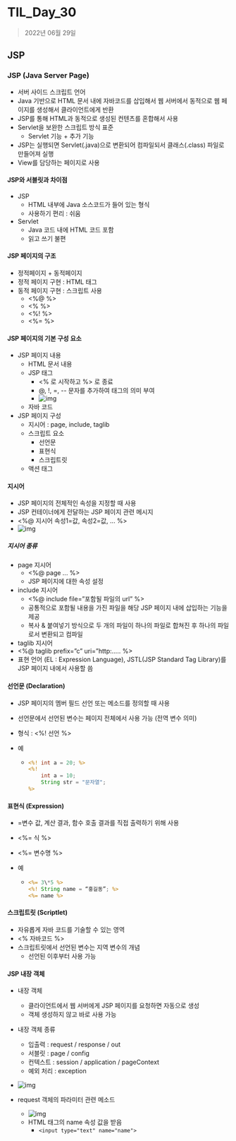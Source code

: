 # TIL_Day_30

> 2022년 06월 29일

## JSP

### JSP (Java Server Page)

- 서버 사이드 스크립트 언어
- Java 기반으로 HTML 문서 내에 자바코드를 삽입해서 웹 서버에서 동적으로 웹 페이지를 생성해서 클라이언트에게 반환
- JSP를 통해 HTML과 동적으로 생성된 컨텐츠를 혼합해서 사용
- Servlet을 보완한 스크립트 방식 표준
  - Servlet 기능 + 추가 기능
- JSP는 실행되면 Servlet(.java)으로 변환되어 컴파일되서 클래스(.class) 파일로 만들어져 실행
- View를 담당하는 페이지로 사용

#### JSP와 서블릿과 차이점

- JSP
  - HTML 내부에 Java 소스코드가 들어 있는 형식
  - 사용하기 편리 : 쉬움
- Servlet
  - Java 코드 내에 HTML 코드 포함
  - 읽고 쓰기 불편

#### JSP 페이지의 구조

- 정적페이지 + 동적페이지
- 정적 페이지 구현 : HTML 태그
- 동적 페이지 구현 : 스크립트 사용
  - <%@ %>
  - <% %>
  - <%! %>
  - <%= %>

#### JSP 페이지의 기본 구성 요소

- JSP 페이지 내용
  - HTML 문서 내용
  - JSP 태그
    - <% 로 시작하고 %> 로 종료
    - @, !, =, -- 문자를 추가하여 태그의 의미 부여
    - ![img](https://lh4.googleusercontent.com/3tkRd4k3Biw2AaDQQ-_aJIGQHzUVyPp1g_dF6x96H8Vc8axrB9c0N-aR7EvxFZk-n_cW7HbuDwiNEjb6LkK7GEtNxBu7LrLjcmsVatzG1sykkcJ3D2LE_NnjXBUndwGCzXt-Hjhh)
  - 자바 코드
- JSP 페이지 구성
  - 지시어 : page, include, taglib
  - 스크립트 요소
    - 선언문
    - 표현식
    - 스크립트릿
  - 액션 태그

#### 지시어

- JSP 페이지의 전체적인 속성을 지정할 때 사용
- JSP 컨테이너에게 전달하는 JSP 페이지 관련 메시지
- <%@ 지시어 속성1=값, 속성2=값, ... %>
- ![img](https://lh4.googleusercontent.com/-0hyP16eXUffhGjbkRcp3wO7raME5CNQCPP9IRERZE4ieLoHoPKaswIu3O2DB0KJ6-1pIEdtKSte8vy3R74tZsLAXVfFtOQjWAk1-cYsa3rzuSfwZXPVPjMCcEuUaonsWzr1HwGv)

##### 지시어 종류

- page 지시어
  - <%@ page ... %>
  - JSP 페이지에 대한 속성 설정
- include 지시어
  - <%@ include file=”포함될 파일의 url” %>
  - 공통적으로 포함될 내용을 가진 파일을 해당 JSP 페이지 내에 삽입하는 기능을 제공
  - 복사 & 붙여넣기 방식으로 두 개의 파일이 하나의 파일로 합쳐진 후 하나의 파일로서 변환되고 컴파일
- taglib 지시어
- <%@ taglib prefix=”c” uri=”http:.....  %>
- 표현 언어 (EL : Expression Language), JSTL(JSP Standard Tag Library)를 JSP 페이지 내에서 사용할 씀

#### 선언문 (Declaration)

- JSP 페이지의 멤버 필드 선언 또는 메소드를 정의할 때 사용

- 선언문에서 선언된 변수는 페이지 전체에서 사용 가능 (전역 변수 의미)

- 형식 : <%! 선언 %>

- 예 

  - ```jsp
    <%! int a = 20; %> 
    <%! 
    	int a = 10;
        String str = "문자열";
    %>

#### 표현식 (Expression)

- =변수 값, 계산 결과, 함수 호출 결과를 직접 출력하기 위해 사용

- <%= 식 %>

- <%= 변수명 %>

- 예

  - ```jsp
    <%= 3\*5 %>
    <%! String name = “홍길동”; %>
    <%= name %>
    ```

#### 스크립트릿 (Scriptlet)

- 자유롭게 자바 코드를 기술할 수 있는 영역
- <% 자바코드 %>
- 스크립트릿에서 선언된 변수는 지역 변수의 개념
  - 선언된 이후부터 사용 가능

#### JSP 내장 객체

- 내장 객체
  - 클라이언트에서 웹 서버에게 JSP 페이지를 요청하면 자동으로 생성
  - 객체 생성하지 않고 바로 사용 가능
- 내장 객체 종류
  - 입출력 : request / response / out
  -  서블릿 : page / config
  - 컨텍스트 : session / application / pageContext
  - 예외 처리 : exception
- ![img](https://lh6.googleusercontent.com/lkIveLMSrYkXSHuiEaw5nE1f1ggD4e0dV02Yxi4bqKIu0Qf1smiG_f8bwmI4C-i38RgdR8qBqt-jA8EipN9Zy2CaHfZnDDi_MjDS9ap1KivFRFYhk2v1CM9ZM4Zl3bgSZ2i5IpnK)

- request 객체의 파라미터 관련 메소드
  - ![img](https://lh3.googleusercontent.com/MePYhU2aC-2gMhZwWDsmy-CYb1MxlQf-ijtucy5fE5ctcX3vnuz744QHR_0WT9SgALPhLL4Blb08k2gnUdAnXpQpwS1ePddZ3XIKUnt8aLWaXHB_AfZqUC_OH4JFVaGfGHbnBeI5)
  - HTML 태그의 name 속성 값을 받음
    - `<input type="text" name="name">`